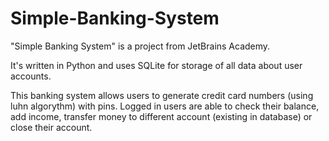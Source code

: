 # Simple-Banking-System
"Simple Banking System" is a project from JetBrains Academy.

It's written in Python and uses SQLite for storage of all data about user accounts.

This banking system allows users to generate credit card numbers (using luhn algorythm) with pins.
Logged in users are able to check their balance, add income, transfer money to different account (existing in database) or close their account.
